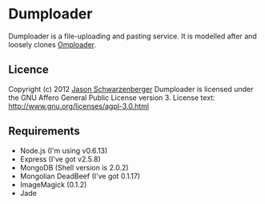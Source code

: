 Dumploader
=======

Dumploader is a file-uploading and pasting service.
It is modelled after and loosely clones [Omploader](http://omploader.org/).

Licence
-------
Copyright (c) 2012 [Jason Schwarzenberger](http://master5o1.com/)
Dumploader is licensed under the GNU Affero General Public License version 3.
License text: http://www.gnu.org/licenses/agpl-3.0.html

Requirements
------------
* Node.js (I'm using v0.6.13)
* Express (I've got v2.5.8)
* MongoDB (Shell version is 2.0.2)
* Mongolian DeadBeef (I've got 0.1.17)
* ImageMagick (0.1.2)
* Jade
